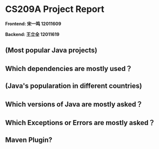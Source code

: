 # CS209A Project Report

**Frontend: 宋一鸣 12011609**

**Backend: 王立全 12011619**



## (Most popular Java projects)

## Which dependencies are mostly used？

## (Java's popularation in different countries)

## Which versions of Java are mostly asked？

## Which Exceptions or Errors are mostly asked？



## Maven Plugin?
